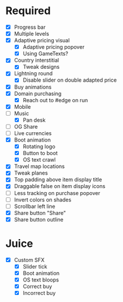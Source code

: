 # Required
- [x] Progress bar
- [x] Multiple levels
- [x] Adaptive pricing visual
  - [x] Adaptive pricing popover
  - [x] Using GameTexts?
- [x] Country interstitial
  - [x] Tweak designs
- [x] Lightning round
  - [x] Disable slider on double adapted price  
- [x] Buy animations
- [x] Domain purchasing
  - [x] Reach out to #edge on run
- [x] Mobile
- [ ] Music
  - [x] Pan desk
- [ ] OG Share
- [ ] Live currencies
- [x] Boot animation
  - [x] Rotating logo
  - [x] Button to boot
  - [x] OS text crawl
- [x] Travel map locations
- [x] Tweak planes
- [x] Top padding above item display title
- [x] Draggable false on item display icons
- [ ] Less tracking on purchase popover
- [ ] Invert colors on shades
- [ ] Scrollbar left line
- [x] Share button "Share"
- [x] Share button outline

# Juice
- [x] Custom SFX
  - [x] Slider tick
  - [x] Boot animation
  - [x] OS text bloops
  - [x] Correct buy
  - [x] Incorrect buy
